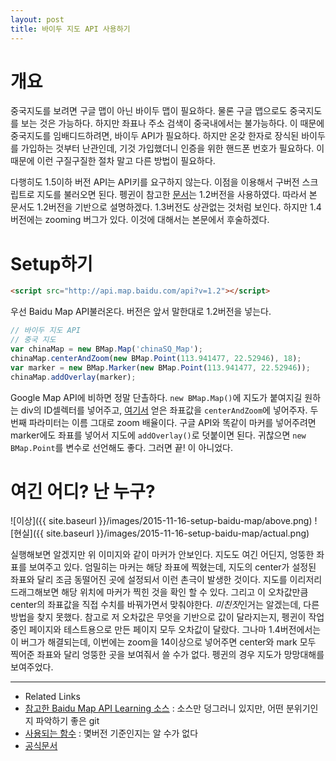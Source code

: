 ```yaml
---
layout: post
title: 바이두 지도 API 사용하기
---
```


# 개요
중국지도를 보려면 구글 맵이 아닌 바이두 맵이 필요하다. 물론 구글 맵으로도 중국지도를 보는 것은 가능하다. 하지만 좌표나 주소 검색이 중국내에서는 불가능하다. 이 때문에 중국지도를 임배디드하려면, 바이두 API가 필요하다. 하지만 온갖 한자로 장식된 바이두를 가입하는 것부터 난관인데, 기것 가입했더니 인증을 위한 핸드폰 번호가 필요하다. 이 때문에 이런 구질구질한 절차 말고 다른 방법이 필요하다.

다행히도 1.5이하 버전 API는 API키를 요구하지 않는다. 이점을 이용해서 구버전 스크립트로 지도를 불러오면 된다. 펭귄이 참고한 [문서](https://github.com/jiazheng/Baidu-Map-API-Learning)는 1.2버전을 사용하였다. 따라서 본 문서도 1.2버전을 기반으로 설명하겠다. 1.3버전도 상관없는 것처럼 보인다. 하지만 1.4버전에는 zooming 버그가 있다. 이것에 대해서는 본문에서 후술하겠다.

# Setup하기

```html
<script src="http://api.map.baidu.com/api?v=1.2"></script>
```

우선 Baidu Map API불러온다. 버전은 앞서 말한대로 1.2버전을 넣는다.

```js
// 바이두 지도 API
// 중국 지도
var chinaMap = new BMap.Map('chinaSQ_Map');
chinaMap.centerAndZoom(new BMap.Point(113.941477, 22.52946), 18);
var marker = new BMap.Marker(new BMap.Point(113.941477, 22.52946));
chinaMap.addOverlay(marker);
```

Google Map API에 비하면 정말 단촐하다. `new BMap.Map()`에 지도가 붙여지길 원하는 div의 ID셀렉터를 넣어주고, [여기서](http://api.map.baidu.com/lbsapi/getpoint/) 얻은 좌표값을 `centerAndZoom`에 넣어주자. 두번째 파라미터는 이름 그대로 zoom 배율이다. 구글 API와 똑같이 마커를 넣어주려면 marker에도 좌표를 넣어서 지도에 `addOverlay()`로 덧붙이면 된다. 귀찮으면 `new BMap.Point`를 변수로 선언해도 좋다. 그러면 끝! 이 아니었다.

# 여긴 어디? 난 누구?
![이상]({{ site.baseurl }}/images/2015-11-16-setup-baidu-map/above.png)
![현실]({{ site.baseurl }}/images/2015-11-16-setup-baidu-map/actual.png)

실행해보면 알겠지만 위 이미지와 같이 마커가 안보인다. 지도도 여긴 어딘지, 엉뚱한 좌표를 보여주고 있다. 엄밀히는 마커는 해당 좌표에 찍혔는데, 지도의 center가 설정된 좌표와 달리 조금 동떨어진 곳에 설정되서 이런 촌극이 발생한 것이다. 지도를 이리저리 드래그해보면 해당 위치에 마커가 찍힌 것을 확인 할 수 있다. 그리고 이 오차값만큼 center의 좌표값을 직접 수치를 바꿔가면서 맞춰야한다. *미친짓*인거는 알겠는데, 다른 방법을 찾지 못했다. 참고로 저 오차값은 무엇을 기반으로 값이 달라지는지, 펭귄이 작업중인 페이지와 테스트용으로 만든 페이지 모두 오차값이 달랐다. 그나마 1.4버전에서는 이 버그가 해결되는데, 이번에는 zoom을 14이상으로 넣어주면 center와 mark 모두 찍어준 좌표와 달리 엉뚱한 곳을 보여줘서 쓸 수가 없다. 펭귄의 경우 지도가 망망대해를 보여주었다.

---
* Related Links
 * [참고한 Baidu Map API Learning 소스](https://github.com/jiazheng/Baidu-Map-API-Learning) : 소스만 덩그러니 있지만, 어떤 분위기인지 파악하기 좋은 git
 * [사용되는 함수](http://bbs.lbsyun.baidu.com/forum.php?mod=viewthread&tid=3498) : 몇버전 기준인지는 알 수가 없다
 * [공식문서](http://developer.baidu.com/map/index.php?title=jspopular)
